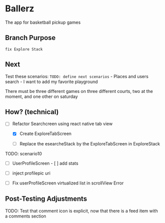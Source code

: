 # Ballerz
The app for basketball pickup games


## Branch Purpose
    fix Explore Stack
## Next 
Test these scenarios:
    `TODO: define next scenarios` 
    - Places and users search
    - I want to add my favorite playground
        
There must be three different games on three different courts, two at the moment, and one other on saturday


## How? (technical)

- [ ] Refactor Searchcreen using react native tab view
    - [x] Create ExploreTabScreen
    - [ ] Replace the esearcheStack by the ExploreTabScreen in ExploreStack









TODO: scenario10
- [ ] UserProfileScreen
            - [ ] add stats
* [ ] inject profilepic uri
* [ ] Fix userProfileScreen virtualized list in scrollView Error





## Post-Testing Adjustments
TODO: Test that comment icon is explicit, now that there is a feed item with a comments section